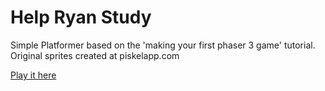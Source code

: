 # Help Ryan Study
Simple Platformer based on the 'making your first phaser 3 game' tutorial. Original sprites created at piskelapp.com

[Play it here](https://help-ryan-study.netlify.com/)

